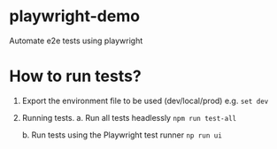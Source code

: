 # playwright-demo

Automate e2e tests using playwright

# How to run tests?

1. Export the environment file to be used (dev/local/prod)
   e.g. `set dev`

2. Running tests.
   a. Run all tests headlessly
   `npm run test-all`

   b. Run tests using the Playwright test runner
   `np run ui `
